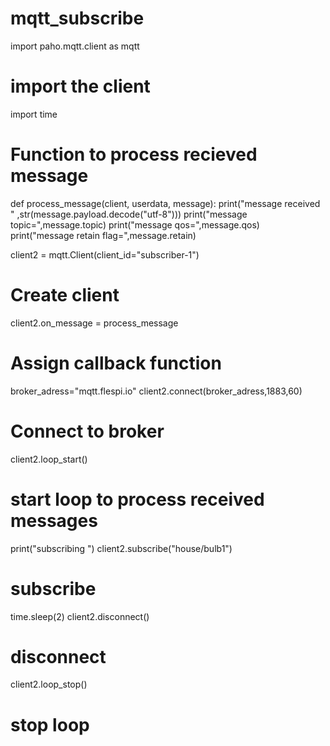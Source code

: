 # mqtt_subscribe
import paho.mqtt.client as mqtt 
# import the client
import time
# Function to process recieved message
def process_message(client, userdata, message):
    print("message received " ,str(message.payload.decode("utf-8")))
    print("message topic=",message.topic)
    print("message qos=",message.qos)
    print("message retain flag=",message.retain)



client2 = mqtt.Client(client_id="subscriber-1")
# Create client

client2.on_message = process_message
# Assign callback function
broker_adress="mqtt.flespi.io"
client2.connect(broker_adress,1883,60)
# Connect to broker

client2.loop_start() 
# start loop to process received messages

print("subscribing ")
client2.subscribe("house/bulb1") 
# subscribe
time.sleep(2)
client2.disconnect() 
# disconnect
client2.loop_stop() 
# stop loop
